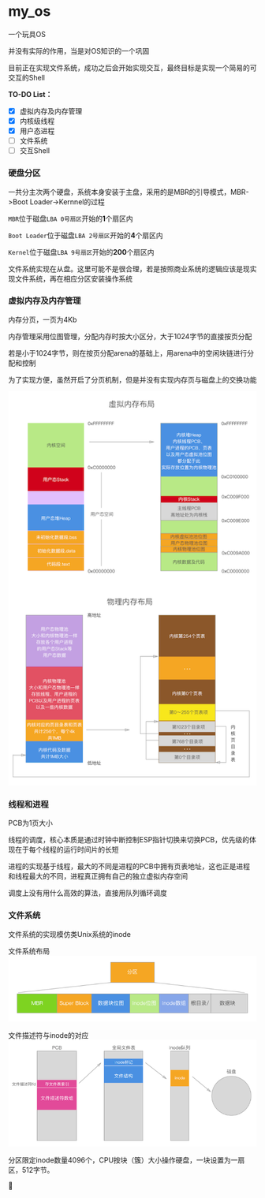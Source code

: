 # my_os
一个玩具OS

并没有实际的作用，当是对OS知识的一个巩固

目前正在实现文件系统，成功之后会开始实现交互，最终目标是实现一个简易的可交互的Shell

__TO-DO List：__

- [x] 虚拟内存及内存管理
- [x] 内核级线程
- [x] 用户态进程
- [ ] 文件系统
- [ ] 交互Shell

### 硬盘分区
一共分主次两个硬盘，系统本身安装于主盘，采用的是MBR的引导模式，MBR->Boot Loader->Kernnel的过程

`MBR`位于磁盘`LBA 0号扇区`开始的**1**个扇区内

`Boot Loader`位于磁盘`LBA 2号扇区`开始的**4**个扇区内

`Kernel`位于磁盘`LBA 9号扇区`开始的**200**个扇区内

文件系统实现在从盘。这里可能不是很合理，若是按照商业系统的逻辑应该是现实现文件系统，再在相应分区安装操作系统

### 虚拟内存及内存管理
内存分页，一页为4Kb

内存管理采用位图管理，分配内存时按大小区分，大于1024字节的直接按页分配

若是小于1024字节，则在按页分配arena的基础上，用arena中的空闲块链进行分配和控制

为了实现方便，虽然开启了分页机制，但是并没有实现内存页与磁盘上的交换功能

![](./resource/内存布局.png)

### 线程和进程
PCB为1页大小

线程的调度，核心本质是通过时钟中断控制ESP指针切换来切换PCB，优先级的体现在于每个线程的运行时间片的长短

进程的实现基于线程，最大的不同是进程的PCB中拥有页表地址，这也正是进程和线程最大的不同，进程真正拥有自己的独立虚拟内存空间

调度上没有用什么高效的算法，直接用队列循环调度

### 文件系统
文件系统的实现模仿类Unix系统的inode

文件系统布局
![](./resource/文件系统布局.png)

文件描述符与inode的对应
![](./resource/文件描述符.png)

分区限定inode数量4096个，CPU按块（簇）大小操作硬盘，一块设置为一扇区，512字节。


